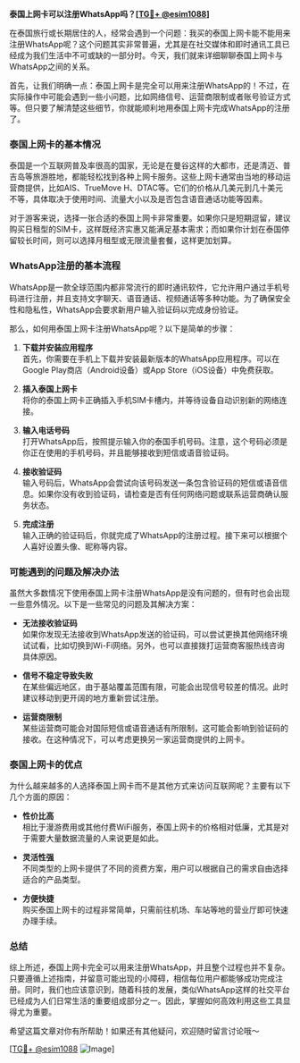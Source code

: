 **泰国上网卡可以注册WhatsApp吗？[[TG💪+ @esim1088](https://t.me/s/esim1088)]**

在泰国旅行或长期居住的人，经常会遇到一个问题：我买的泰国上网卡能不能用来注册WhatsApp呢？这个问题其实非常普遍，尤其是在社交媒体和即时通讯工具已经成为我们生活中不可或缺的一部分时。今天，我们就来详细聊聊泰国上网卡与WhatsApp之间的关系。

首先，让我们明确一点：泰国上网卡是完全可以用来注册WhatsApp的！不过，在实际操作中可能会遇到一些小问题，比如网络信号、运营商限制或者账号验证方式等。但只要了解清楚这些细节，你就能顺利地用泰国上网卡完成WhatsApp的注册了。

### 泰国上网卡的基本情况

泰国是一个互联网普及率很高的国家，无论是在曼谷这样的大都市，还是清迈、普吉岛等旅游胜地，都能轻松找到各种上网卡服务。这些上网卡通常由当地的移动运营商提供，比如AIS、TrueMove H、DTAC等。它们的价格从几美元到几十美元不等，具体取决于使用时间、流量大小以及是否包含语音通话功能等因素。

对于游客来说，选择一张合适的泰国上网卡非常重要。如果你只是短期逗留，建议购买日租型的SIM卡，这样既经济实惠又能满足基本需求；而如果你计划在泰国停留较长时间，则可以选择月租型或无限流量套餐，这样更加划算。

### WhatsApp注册的基本流程

WhatsApp是一款全球范围内都非常流行的即时通讯软件，它允许用户通过手机号码进行注册，并且支持文字聊天、语音通话、视频通话等多种功能。为了确保安全性和隐私性，WhatsApp会要求新用户输入验证码以完成身份验证。

那么，如何用泰国上网卡注册WhatsApp呢？以下是简单的步骤：

1. **下载并安装应用程序**  
   首先，你需要在手机上下载并安装最新版本的WhatsApp应用程序。可以在Google Play商店（Android设备）或App Store（iOS设备）中免费获取。

2. **插入泰国上网卡**  
   将你的泰国上网卡正确插入手机SIM卡槽内，并等待设备自动识别新的网络连接。

3. **输入电话号码**  
   打开WhatsApp后，按照提示输入你的泰国手机号码。注意，这个号码必须是你正在使用的手机号码，并且能够接收到短信或语音验证码。

4. **接收验证码**  
   输入号码后，WhatsApp会尝试向该号码发送一条包含验证码的短信或语音信息。如果你没有收到验证码，请检查是否有任何网络问题或联系运营商确认服务状态。

5. **完成注册**  
   输入正确的验证码后，你就完成了WhatsApp的注册过程。接下来可以根据个人喜好设置头像、昵称等内容。

### 可能遇到的问题及解决办法

虽然大多数情况下使用泰国上网卡注册WhatsApp是没有问题的，但有时也会出现一些意外情况。以下是一些常见的问题及其解决方案：

- **无法接收验证码**  
  如果你发现无法接收到WhatsApp发送的验证码，可以尝试更换其他网络环境试试看，比如切换到Wi-Fi网络。另外，也可以直接拨打运营商客服热线咨询具体原因。

- **信号不稳定导致失败**  
  在某些偏远地区，由于基站覆盖范围有限，可能会出现信号较差的情况。此时建议移动到更开阔的地方重新尝试注册。

- **运营商限制**  
  某些运营商可能会对国际短信或语音通话有所限制，这可能会影响到验证码的接收。在这种情况下，可以考虑更换另一家运营商提供的上网卡。

### 泰国上网卡的优点

为什么越来越多的人选择泰国上网卡而不是其他方式来访问互联网呢？主要有以下几个方面的原因：

- **性价比高**  
  相比于漫游费用或其他付费WiFi服务，泰国上网卡的价格相对低廉，尤其是对于需要大量数据流量的人来说更是如此。

- **灵活性强**  
  不同类型的上网卡提供了不同的资费方案，用户可以根据自己的需求自由选择适合的产品类型。

- **方便快捷**  
  购买泰国上网卡的过程非常简单，只需前往机场、车站等地的营业厅即可快速办理手续。

### 总结

综上所述，泰国上网卡完全可以用来注册WhatsApp，并且整个过程也并不复杂。只要遵循上述指南，并留意可能出现的小障碍，相信每位用户都能够成功完成注册。同时，我们也应该意识到，随着科技的发展，类似WhatsApp这样的社交平台已经成为人们日常生活的重要组成部分之一。因此，掌握如何高效利用这些工具显得尤为重要。

希望这篇文章对你有所帮助！如果还有其他疑问，欢迎随时留言讨论哦～ 

[[TG💪+ @esim1088](https://t.me/s/esim1088) ![Image](https://i.postimg.cc/4NQfJmqS/Snipaste-2025-05-13-00-14-12.png)]